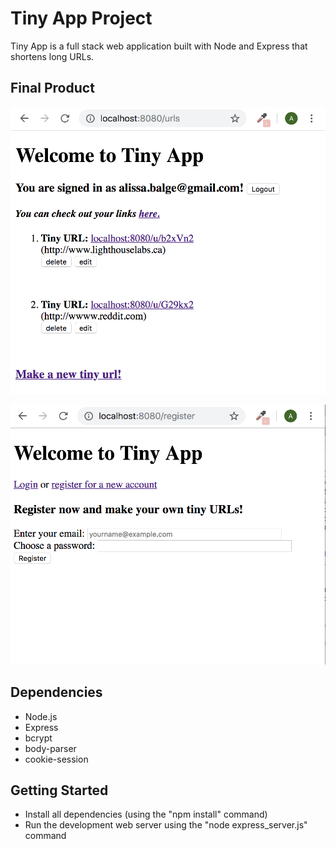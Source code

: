 # Tiny App Project

Tiny App is a full stack web application built with Node and Express that shortens long URLs.

## Final Product

![Screenshot of URLS page](https://github.com/arimame/tinyapp/blob/master/docs/:urls%20screenshot.png)

![Screenshot of registration page](https://github.com/arimame/tinyapp/blob/master/docs/:register%20screenshot.png)

## Dependencies
- Node.js
- Express
- bcrypt
- body-parser
- cookie-session

## Getting Started
- Install all dependencies (using the "npm install" command)
- Run the development web server using the "node express_server.js" command

